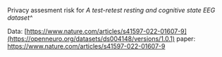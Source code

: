 Privacy assesment risk for *A test-retest resting and cognitive state EEG dataset^* 

Data: [https://www.nature.com/articles/s41597-022-01607-9](https://openneuro.org/datasets/ds004148/versions/1.0.1)
paper: https://www.nature.com/articles/s41597-022-01607-9

